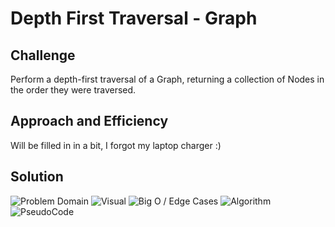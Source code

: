# Depth First Traversal - Graph
## Challenge
Perform a depth-first traversal of a Graph, returning a collection of Nodes in the order they were traversed.

## Approach and Efficiency
Will be filled in in a bit, I forgot my laptop charger :)



## Solution 
![Problem Domain](https://github.com/RickFlinn/data-structures-and-algorithms/blob/master/assets/2019_02_28%2010_55%20AM%20Office%20Lens.jpg)
![Visual](https://github.com/RickFlinn/data-structures-and-algorithms/blob/master/assets/2019_02_28%2010_56%20AM%20Office%20Lens.jpg)
![Big O / Edge Cases](https://github.com/RickFlinn/data-structures-and-algorithms/blob/master/assets/2019_02_28%2010_56%20AM%20Office%20Lens%20(1).jpg)
![Algorithm](https://github.com/RickFlinn/data-structures-and-algorithms/blob/master/assets/2019_02_28%2010_58%20AM%20Office%20Lens.jpg)
![PseudoCode](https://github.com/RickFlinn/data-structures-and-algorithms/blob/master/assets/2019_02_28%2010_58%20AM%20Office%20Lens%20(1).jpg)


